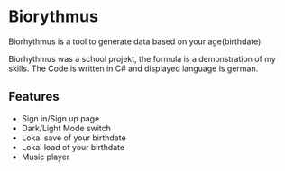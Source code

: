 
# Biorythmus

Biorhythmus is a tool to generate data based on your age(birthdate). 

Biorhythmus was a school projekt, the formula is a demonstration of my skills. The Code is written in C# and displayed language is german.



## Features

- Sign in/Sign up page
- Dark/Light Mode switch
- Lokal save of your birthdate
- Lokal load of your birthdate 
- Music player




